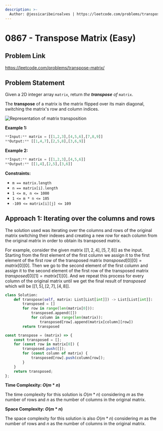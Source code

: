 ```yaml
---
description: >-
  Author: @jessicaribeiroalves | https://leetcode.com/problems/transpose-matrix/
---
```


# 0867 - Transpose Matrix (Easy)

## Problem Link

<https://leetcode.com/problems/transpose-matrix/>

## Problem Statement

Given a 2D integer array `matrix`, return _the **transpose** of_ `matrix`.

The **transpose** of a matrix is the matrix flipped over its main diagonal, switching the matrix's row and column indices.

![Representation of matrix transposition](https://assets.leetcode.com/uploads/2021/02/10/hint_transpose.png)

**Example 1:**

```Python
**Input:** matrix = [[1,2,3],[4,5,6],[7,8,9]]
**Output:** [[1,4,7],[2,5,8],[3,6,9]]
```

**Example 2:**

```Python
**Input:** matrix = [[1,2,3],[4,5,6]]
**Output:** [[1,4],[2,5],[3,6]]
```

**Constraints:**

- `m == matrix.length`
- `n == matrix[i].length`
- `1 <= m, n <= 1000`
- `1 <= m * n <= 105`
- `-109 <= matrix[i][j] <= 109`

## Approach 1: Iterating over the columns and rows

The solution used was iterating over the columns and rows of the original matrix switching their indexes and creating a new row for each column from the original matrix in order to obtain its transposed matrix.

For example, consider the given matrix $[[1, 2, 4], [5, 7, 8]]$ as the input. Starting from the first element of the first column we assign it to the first element of the first row of the transposed matrix $transposed[0][0] = matrix[0][0]$. Then we go to the second element of the first column and assign it to the second element of the first row of the transposed matrix $transposed[0][1] = matrix[1][0]$. And we repeat this process for every column of the original matrix until we get the final result of $transposed$ which will be $[[1, 5], [2, 7], [4, 8]]$.

<Tabs>
<TabItem value="py" label="Python">
<SolutionAuthor name="@jessicaribeiroalves"/>

```py
class Solution:
    def transpose(self, matrix: List[List[int]]) -> List[List[int]]:
        transposed = []
        for row in range(len(matrix[0])):
            transposed.append([])
            for column in range(len(matrix)):
                transposed[row].append(matrix[column][row])
        return transposed
```

</TabItem>

<TabItem value="js" label="JavaScript">
<SolutionAuthor name="@jessicaribeiroalves"/>

```js
const transpose = (matrix) => {
    const transposed = [];
    for (const row in matrix[0]) {
        transposed.push([]);
        for (const column of matrix) {
            transposed[row].push(column[row]);
        }
    }
    return transposed;
};
```

</TabItem>
</Tabs>

**Time Complexity: $O(m*n)$**

The time complexity for this solution is $O(m*n)$ considering $m$ as the number of rows and $n$ as the number of columns in the original matrix.

**Space Complexity: $O(m*n)$**

The space complexity for this solution is also $O(m*n)$ considering $m$ as the number of rows and $n$ as the number of columns in the original matrix.
